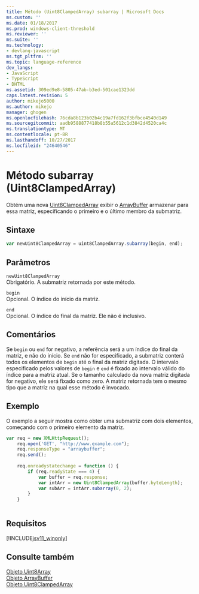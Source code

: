 ```yaml
---
title: Método (Uint8ClampedArray) subarray | Microsoft Docs
ms.custom: ''
ms.date: 01/18/2017
ms.prod: windows-client-threshold
ms.reviewer: ''
ms.suite: ''
ms.technology:
- devlang-javascript
ms.tgt_pltfrm: ''
ms.topic: language-reference
dev_langs:
- JavaScript
- TypeScript
- DHTML
ms.assetid: 309ed9e8-5805-47ab-b3ed-501cae1323dd
caps.latest.revision: 5
author: mikejo5000
ms.author: mikejo
manager: ghogen
ms.openlocfilehash: 76cda8b123b02b4c19a7fd162f3bfbce4540d149
ms.sourcegitcommit: aadb9588877418b8b55a5612c1d3842d4520ca4c
ms.translationtype: MT
ms.contentlocale: pt-BR
ms.lasthandoff: 10/27/2017
ms.locfileid: "24640546"
---
```

# <a name="subarray-method-uint8clampedarray"></a>Método subarray (Uint8ClampedArray)
Obtém uma nova [Uint8ClampedArray](../../javascript/reference/uint8array-object.md) exibir o [ArrayBuffer](../../javascript/reference/arraybuffer-object.md) armazenar para essa matriz, especificando o primeiro e o último membro da submatriz.  
  
## <a name="syntax"></a>Sintaxe  
  
```JavaScript  
var newUint8ClampedArray = uint8ClampedArray.subarray(begin, end);  
```  
  
## <a name="parameters"></a>Parâmetros  
 `newUint8ClampedArray`  
 Obrigatório. A submatriz retornada por este método.  
  
 `begin`  
 Opcional. O índice do início da matriz.  
  
 `end`  
 Opcional. O índice do final da matriz. Ele não é inclusivo.  
  
## <a name="remarks"></a>Comentários  
 Se `begin` ou `end` for negativo, a referência será a um índice do final da matriz, e não do início. Se `end` não for especificado, a submatriz conterá todos os elementos de `begin` até o final da matriz digitada. O intervalo especificado pelos valores de `begin` e `end` é fixado ao intervalo válido do índice para a matriz atual. Se o tamanho calculado da nova matriz digitada for negativo, ele será fixado como zero. A matriz retornada tem o mesmo tipo que a matriz na qual esse método é invocado.  
  
## <a name="example"></a>Exemplo  
 O exemplo a seguir mostra como obter uma submatriz com dois elementos, começando com o primeiro elemento da matriz.  
  
```JavaScript  
var req = new XMLHttpRequest();  
    req.open('GET', "http://www.example.com");  
    req.responseType = "arraybuffer";  
    req.send();  
  
    req.onreadystatechange = function () {  
        if (req.readyState === 4) {  
            var buffer = req.response;  
            var intArr = new Uint8ClampedArray(buffer.byteLength);  
            var subArr = intArr.subarray(0, 2);  
        }  
    }  
  
```  
  
## <a name="requirements"></a>Requisitos  
 [!INCLUDE[jsv11_winonly](../../javascript/reference/includes/jsv11-winonly-md.md)]  
  
## <a name="see-also"></a>Consulte também  
 [Objeto Uint8Array](../../javascript/reference/uint8array-object.md)   
 [Objeto ArrayBuffer](../../javascript/reference/arraybuffer-object.md)   
 [Objeto Uint8ClampedArray](../../javascript/reference/uint8clampedarray-object-javascript.md)